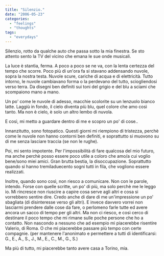 ```yaml
---
title: "Silenzio."
date: "2006-05-23"
categories: 
  - "feelings"
  - "thoughts"
tags: 
  - "everydays"
---
```


Silenzio, rotto da qualche auto che passa sotto la mia finestra. Se sto attento sento la TV del vicino che emana le sue onde musicali.

La luce è stantìa, ferma. A poco a poco se ne va, con la lenta certezza del tempo che scorre. Poco più di un'ora fa si stavano addensando nuvole, sopra la nostra testa. Nuvole scure, cariche di acqua e di elettricità. Tutto intorno, le nuvole cambiavano forma o la perdevano del tutto, sciogliendosi verso terra. Da disegni ben definiti sui toni del grigio e del blu a sciami che scompaiono mano a mano.

Un po' come le nuvole di adesso, macchie scolorite su un lenzuolo bianco latte. Laggiù in fondo, il cielo diventa più blu, quel colore che amo così tanto. Ma non è cielo, è solo un altro lembo di nuvola.

E così, mi metto a guardare dentro di me e scopro un po' di cose..

Innanzitutto, sono fotopatico. Questi giorni mi riempiono di tristezza, perchè come le nuvole non hanno contorni ben definiti, e soprattutto si muovono su di me senza lasciare traccia (se non le rughe).

Poi, mi sento impotente. Per l'impossibilità di fare qualcosa del mio futuro, ma anche perchè posso essere poco utile a coloro che amo/a cui voglio bene/sono miei amici. Gran brutta bestia, la disoccupazione. Soprattutto quando si hanno tremiladuecento sogni tutti in fila, che vogliono essere realizzati.

Inoltre, quando sono così, non riesco a comunicare. Non con le parole, intendo. Forse con quelle scritte, un po' di più, ma solo perchè me le leggo io. Mi rincresce non riuscire a capire cosa serve agli altri e cosa si vorrebbero sentire dire. Credo anche di dare di me un'impressione un po' sbagliata (di disinteresse verso gli altri). E invece davvero vorrei non lasciarmi prendere dalle cose da fare, o perlomeno farle tutte ed avere ancora un sacco di tempo per gli altri. Ma non ci riesco, e così cerco di destinare il poco tempo che mi rimane sulle poche persone che ho a contatto. Non nascondo a nessuno che ad esempio mi piacerebbe risentire Valerio, di Roma. O che mi piacerebbe passare più tempo con certe compagnie. (per mantenere l'anonimato e permettere a tutti di identificarsi: G., E., A., S., J., M., E., C., M., G., S.)

Ma più di tutto, mi piacerebbe tanto avere casa a Torino, mia.
